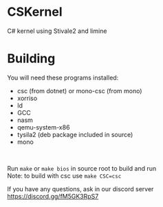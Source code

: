 # CSKernel
C# kernel using Stivale2 and limine

# Building
You will need these programs installed:
* csc (from dotnet) or mono-csc (from mono)
* xorriso
* ld
* GCC
* nasm
* qemu-system-x86
* tysila2 (deb package included in source)
* mono
</br>

Run ```make``` or ```make bios``` in source root to build and run</br>
Note: to build with csc use ```make CSC=csc```

If you have any questions, ask in our discord server</br>
https://discord.gg/fM5GK3RpS7
